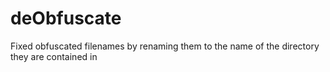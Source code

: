 # deObfuscate
Fixed obfuscated filenames by renaming them to the name of the directory they are contained in
